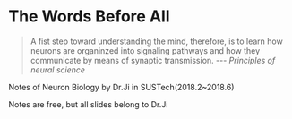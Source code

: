 # The Words Before All

> A fist step toward understanding the mind, therefore, is to learn how neurons
are organinzed into signaling pathways and how they communicate by means of
synaptic transmission. --- _Principles of neural science_ 

Notes of Neuron Biology by Dr.Ji in SUSTech(2018.2~2018.6)

Notes are free, but all slides belong to Dr.Ji
